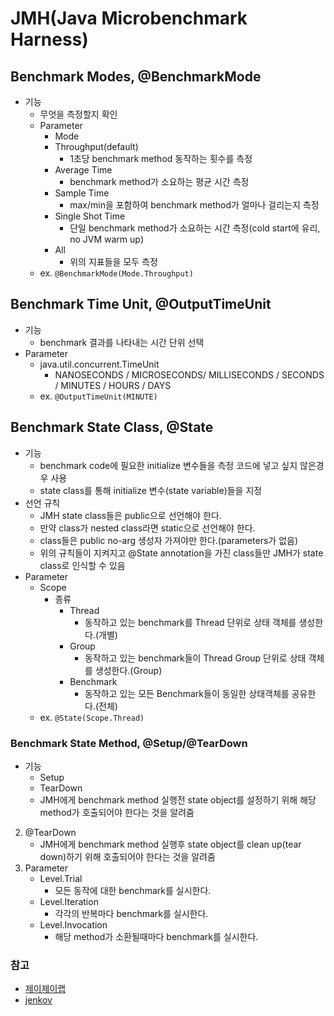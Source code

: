 # JMH(Java Microbenchmark Harness)
## Benchmark Modes, @BenchmarkMode
 - 기능
 	 - 무엇을 측정할지 확인
	 - Parameter
	 	 - Mode
	 	 - Throughput(default)
	 	 	 - 1초당 benchmark method 동작하는 횟수를 측정
	 	 - Average Time
	 	 	 - benchmark method가 소요하는 평균 시간 측정
	 	 - Sample Time
	 	 	 - max/min을 포함하여 benchmark method가 얼마나 걸리는지 측정
	 	 - Single Shot Time
	 	 	 - 단일 benchmark method가 소요하는 시간 측정(cold start에 유리, no JVM warm up)
	 	 - All
	 	 	 - 위의 지표들을 모두 측정
 	 - ex. `@BenchmarkMode(Mode.Throughput)`

## Benchmark Time Unit,  @OutputTimeUnit
 - 기능
 	 - benchmark 결과를 나타내는 시간 단위 선택
 - Parameter
 	 - java.util.concurrent.TimeUnit
 	 	 - NANOSECONDS / MICROSECONDS/ MILLISECONDS / SECONDS / MINUTES / HOURS / DAYS
 	 - ex. `@OutputTimeUnit(MINUTE)`

## Benchmark State Class, @State
 - 기능
 	 - benchmark code에 필요한 initialize 변수들을 측정 코드에 넣고 싶지 않은경우 사용
 	 - state class를 통해 initialize 변수(state variable)들을 지정
 - 선언 규칙
 	 - JMH state class들은 public으로 선언해야 한다.
 	 - 만약 class가 nested class라면 static으로 선언해야 한다.
 	 - class들은 public no-arg 생성자 가져야만 한다.(parameters가 없음)
	 - 위의 규칙들이 지켜지고 @State annotation을 가진 class들만 JMH가 state class로 인식할 수 있음
 - Parameter
	 - Scope
	 	 - 종류
		 	 - Thread
		 	 	 - 동작하고 있는 benchmark를 Thread 단위로 상태 객체를 생성한다.(개별)
		 	 - Group
		 	 	 - 동작하고 있는 benchmark들이 Thread Group 단위로 상태 객체를 생성한다.(Group)
		 	 - Benchmark
		 	 	 - 동작하고 있는 모든 Benchmark들이 동일한 상태객체를 공유한다.(전체)
	 - ex. `@State(Scope.Thread)`

### Benchmark State Method, @Setup/@TearDown
 - 기능
 	 - Setup
 	 - TearDown
 	 - JMH에게 benchmark method 실행전 state object를 설정하기 위해 해당 method가 호출되어야 한다는 것을 알려줌
 2. @TearDown
 	 - JMH에게 benchmark method 실행후 state object를 clean up(tear down)하기 위해 호출되어야 한다는 것을 알려줌
 3. Parameter
	 - Level.Trial
	 	 - 모든 동작에 대한 benchmark를 실시한다.
	 - Level.Iteration
	 	 - 각각의 반복마다 benchmark를 실시한다.
	 - Level.Invocation
	 	 - 해당 method가 소환될때마다 benchmark를 실시한다.


### 참고
 - [제이제이랩](http://jayjaylab.tistory.com/26 "benchmarking 코드를 작성해 보자 #1")
 - [jenkov](http://tutorials.jenkov.com/java-performance/jmh.html#your-first-jmh-benchmark "JMH - Java Microbenchmark Harness")

